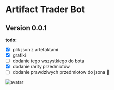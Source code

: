 # Artifact Trader Bot
## Version 0.0.1
**todo:**
- [x] plik json z artefaktami
- [x] grafiki
- [ ] dodanie tego wszystkiego do bota
- [x] dodanie rarity przedmiotów
- [ ] dodanie prawdziwych przedmiotow do jsona :cowboy_hat_face:

![avatar](https://cdn.discordapp.com/attachments/721846941926817924/825500010174480384/avatar.png)
